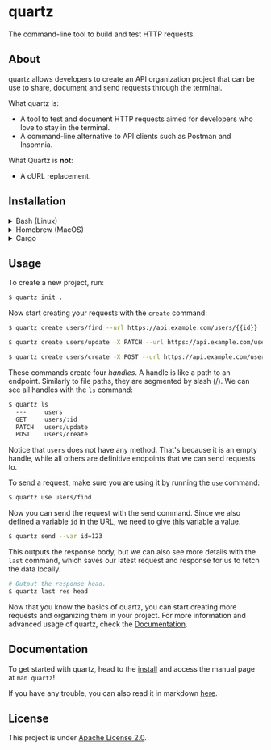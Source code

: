# quartz

The command-line tool to build and test HTTP requests.

## About

quartz allows developers to create an API organization project that can be use to share, document and send requests through the terminal.

What quartz is:

- A tool to test and document HTTP requests aimed for developers who love to stay in the terminal.
- A command-line alternative to API clients such as Postman and Insomnia.

What Quartz is **not**:

- A cURL replacement.

## Installation

<details>
    <summary>Bash (Linux)</summary>

    bash -c "$(curl -fsSL https://raw.githubusercontent.com/EduardoRodriguesF/quartz/master/install.sh)"
</details>

<details>
    <summary>Homebrew (MacOS)</summary>

    brew tap eduardorodriguesf/quartz
    brew install quartz
</details>

<details>
    <summary>Cargo</summary>

Warning: this method is not recommended because it lacks the **man** page. Prefer the other installation options above.

    cargo install quartz-cli
</details>

## Usage

To create a new project, run:

```sh
$ quartz init .
```

Now start creating your requests with the `create` command:

```sh
$ quartz create users/find --url https://api.example.com/users/{{id}}

$ quartz create users/update -X PATCH --url https://api.example.com/users/{{id}} --json '{"name": "John Doe"}'

$ quartz create users/create -X POST --url https://api.example.com/users/{{id}} --json '{"email": "foo@bar.com", "name": "John Doe"}'
```

These commands create four *handles*. A handle is like a path to an endpoint. Similarly to file paths, they are segmented
by slash (/). We can see all handles with the `ls` command:

```sh
$ quartz ls
  ---     users
  GET     users/:id
  PATCH   users/update
  POST    users/create
```

Notice that `users` does not have any method. That's because it is an empty handle, while all others are definitive endpoints that we can
send requests to.

To send a request, make sure you are using it by running the `use` command:

```sh
$ quartz use users/find
```

Now you can send the request with the `send` command. Since we also defined a variable `id` in the URL, we need to give this variable a value.

```sh
$ quartz send --var id=123
```

This outputs the response body, but we can also see more details with the `last` command, which saves our latest request and response
for us to fetch the data locally.

```sh
# Output the response head.
$ quartz last res head
```

Now that you know the basics of quartz, you can start creating more requests and organizing them in your project. For more information and advanced usage
of quartz, check the [Documentation](#documentation).

## Documentation

To get started with quartz, head to the [install](#installation) and access the manual page at `man quartz`!

If you have any trouble, you can also read it in markdown [here](doc/quartz.1.md).

## License

This project is under [Apache License 2.0](/LICENSE).
